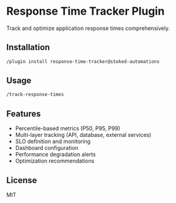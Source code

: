 # Response Time Tracker Plugin

Track and optimize application response times comprehensively.

## Installation

```bash
/plugin install response-time-tracker@stoked-automations
```

## Usage

```bash
/track-response-times
```

## Features

- Percentile-based metrics (P50, P95, P99)
- Multi-layer tracking (API, database, external services)
- SLO definition and monitoring
- Dashboard configuration
- Performance degradation alerts
- Optimization recommendations

## License

MIT
